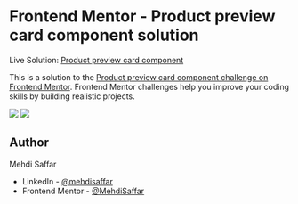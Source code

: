 # Frontend Mentor - Product preview card component solution
Live Solution: [Product preview card component](https://fem-io-product-preview-card-component.vercel.app/)

This is a solution to the [Product preview card component challenge on Frontend Mentor](https://www.frontendmentor.io/challenges/product-preview-card-component-GO7UmttRfa/). Frontend Mentor challenges help you improve your coding skills by building realistic projects. 

![](./screenshot_mobile.png)
![](./screenshot_desktop.png)

## Author

Mehdi Saffar

- LinkedIn - [@mehdisaffar](https://www.linkedin.com/in/mehdisaffar/)
- Frontend Mentor - [@MehdiSaffar](https://www.frontendmentor.io/profile/MehdiSaffar)
